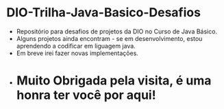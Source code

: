 # DIO-Trilha-Java-Basico-Desafios
- Repositório para desafios de projetos da DIO no Curso de Java Básico. 
-  Alguns projetos ainda encontram - se em desenvolvimento, estou aprendendo a codificar em liguagem java.
-  Em breve irei fazer novas implementações.
 - # Muito Obrigada pela visita, é uma honra ter você  por aqui! 
